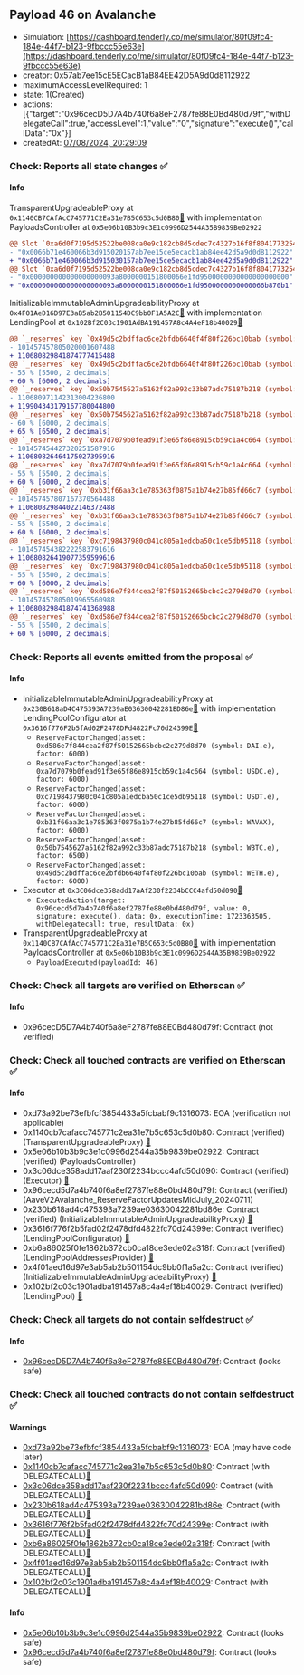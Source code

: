 ## Payload 46 on Avalanche

- Simulation: [https://dashboard.tenderly.co/me/simulator/80f09fc4-184e-44f7-b123-9fbccc55e63e](https://dashboard.tenderly.co/me/simulator/80f09fc4-184e-44f7-b123-9fbccc55e63e)
- creator: 0x57ab7ee15cE5ECacB1aB84EE42D5A9d0d8112922
- maximumAccessLevelRequired: 1
- state: 1(Created)
- actions: [{"target":"0x96cecD5D7A4b740f6a8eF2787fe88E0Bd480d79f","withDelegateCall":true,"accessLevel":1,"value":"0","signature":"execute()","callData":"0x"}]
- createdAt: [07/08/2024, 20:29:09](https://snowscan.xyz/tx/0xe4010d1343714e026e4299db145cc7599a12e03aaf476fd9c9104ff40f22109b)

### Check: Reports all state changes :white_check_mark:

#### Info


TransparentUpgradeableProxy at `0x1140CB7CAfAcC745771C2Ea31e7B5C653c5d0B80`[:ghost:](https://github.com/bgd-labs/aave-address-book "GovernanceV3Avalanche.PAYLOADS_CONTROLLER") with implementation PayloadsController at `0x5e06b10B3b9c3E1c0996D2544A35B9839Be02922`
```diff
@@ Slot `0xa6d0f7195d52522be008ca0e9c182cb8d5cdec7c4327b16f8f80417732546566` @@
- "0x0066b71e460066b3d915020157ab7ee15ce5ecacb1ab84ee42d5a9d0d8112922"
+ "0x0066b71e460066b3d915030157ab7ee15ce5ecacb1ab84ee42d5a9d0d8112922"
@@ Slot `0xa6d0f7195d52522be008ca0e9c182cb8d5cdec7c4327b16f8f80417732546567` @@
- "0x000000000000000000093a8000000151800066e1fd9500000000000000000000"
+ "0x000000000000000000093a8000000151800066e1fd9500000000000066b870b1"
```

InitializableImmutableAdminUpgradeabilityProxy at `0x4F01AeD16D97E3aB5ab2B501154DC9bb0F1A5A2C`[:ghost:](https://github.com/bgd-labs/aave-address-book "AaveV2Avalanche.POOL") with implementation LendingPool at `0x102Bf2C03c1901AdBA191457A8c4A4eF18b40029`[:ghost:](https://github.com/bgd-labs/aave-address-book "AaveV2Avalanche.POOL_IMPL")
```diff
@@ `_reserves` key `0x49d5c2bdffac6ce2bfdb6640f4f80f226bc10bab (symbol: WETH.e).configuration.data` @@
- 101457457805020001607488
+ 110680829841874777415488
@@ `_reserves` key `0x49d5c2bdffac6ce2bfdb6640f4f80f226bc10bab (symbol: WETH.e).configuration.data_decoded.reserveFactor` @@
- 55 % [5500, 2 decimals]
+ 60 % [6000, 2 decimals]
@@ `_reserves` key `0x50b7545627a5162f82a992c33b87adc75187b218 (symbol: WBTC.e).configuration.data` @@
- 110680971142313004236800
+ 119904343179167780044800
@@ `_reserves` key `0x50b7545627a5162f82a992c33b87adc75187b218 (symbol: WBTC.e).configuration.data_decoded.reserveFactor` @@
- 60 % [6000, 2 decimals]
+ 65 % [6500, 2 decimals]
@@ `_reserves` key `0xa7d7079b0fead91f3e65f86e8915cb59c1a4c664 (symbol: USDC.e).configuration.data` @@
- 101457454427320251587916
+ 110680826464175027395916
@@ `_reserves` key `0xa7d7079b0fead91f3e65f86e8915cb59c1a4c664 (symbol: USDC.e).configuration.data_decoded.reserveFactor` @@
- 55 % [5500, 2 decimals]
+ 60 % [6000, 2 decimals]
@@ `_reserves` key `0xb31f66aa3c1e785363f0875a1b74e27b85fd66c7 (symbol: WAVAX).configuration.data` @@
- 101457457807167370564488
+ 110680829844022146372488
@@ `_reserves` key `0xb31f66aa3c1e785363f0875a1b74e27b85fd66c7 (symbol: WAVAX).configuration.data_decoded.reserveFactor` @@
- 55 % [5500, 2 decimals]
+ 60 % [6000, 2 decimals]
@@ `_reserves` key `0xc7198437980c041c805a1edcba50c1ce5db95118 (symbol: USDT.e).configuration.data` @@
- 101457454382222583791616
+ 110680826419077359599616
@@ `_reserves` key `0xc7198437980c041c805a1edcba50c1ce5db95118 (symbol: USDT.e).configuration.data_decoded.reserveFactor` @@
- 55 % [5500, 2 decimals]
+ 60 % [6000, 2 decimals]
@@ `_reserves` key `0xd586e7f844cea2f87f50152665bcbc2c279d8d70 (symbol: DAI.e).configuration.data` @@
- 101457457805019965560988
+ 110680829841874741368988
@@ `_reserves` key `0xd586e7f844cea2f87f50152665bcbc2c279d8d70 (symbol: DAI.e).configuration.data_decoded.reserveFactor` @@
- 55 % [5500, 2 decimals]
+ 60 % [6000, 2 decimals]
```


### Check: Reports all events emitted from the proposal :white_check_mark:

#### Info

- InitializableImmutableAdminUpgradeabilityProxy at `0x230B618aD4C475393A7239aE03630042281BD86e`[:ghost:](https://github.com/bgd-labs/aave-address-book "AaveV2Avalanche.POOL_CONFIGURATOR") with implementation LendingPoolConfigurator at `0x3616f776F2b5fAd02F2478DFd4822Fc70d24399E`[:ghost:](https://github.com/bgd-labs/aave-address-book "AaveV2Avalanche.POOL_CONFIGURATOR_IMPL")
  - `ReserveFactorChanged(asset: 0xd586e7f844cea2f87f50152665bcbc2c279d8d70 (symbol: DAI.e), factor: 6000)`
  - `ReserveFactorChanged(asset: 0xa7d7079b0fead91f3e65f86e8915cb59c1a4c664 (symbol: USDC.e), factor: 6000)`
  - `ReserveFactorChanged(asset: 0xc7198437980c041c805a1edcba50c1ce5db95118 (symbol: USDT.e), factor: 6000)`
  - `ReserveFactorChanged(asset: 0xb31f66aa3c1e785363f0875a1b74e27b85fd66c7 (symbol: WAVAX), factor: 6000)`
  - `ReserveFactorChanged(asset: 0x50b7545627a5162f82a992c33b87adc75187b218 (symbol: WBTC.e), factor: 6500)`
  - `ReserveFactorChanged(asset: 0x49d5c2bdffac6ce2bfdb6640f4f80f226bc10bab (symbol: WETH.e), factor: 6000)`
- Executor at `0x3C06dce358add17aAf230f2234bCCC4afd50d090`[:ghost:](https://github.com/bgd-labs/aave-address-book "AaveV2Avalanche.POOL_ADMIN, AaveV3Avalanche.ACL_ADMIN, GovernanceV3Avalanche.EXECUTOR_LVL_1")
  - `ExecutedAction(target: 0x96cecd5d7a4b740f6a8ef2787fe88e0bd480d79f, value: 0, signature: execute(), data: 0x, executionTime: 1723363505, withDelegatecall: true, resultData: 0x)`
- TransparentUpgradeableProxy at `0x1140CB7CAfAcC745771C2Ea31e7B5C653c5d0B80`[:ghost:](https://github.com/bgd-labs/aave-address-book "GovernanceV3Avalanche.PAYLOADS_CONTROLLER") with implementation PayloadsController at `0x5e06b10B3b9c3E1c0996D2544A35B9839Be02922`
  - `PayloadExecuted(payloadId: 46)`

### Check: Check all targets are verified on Etherscan :white_check_mark:

#### Info

- 0x96cecD5D7A4b740f6a8eF2787fe88E0Bd480d79f: Contract (not verified) 

### Check: Check all touched contracts are verified on Etherscan :white_check_mark:

#### Info

- 0xd73a92be73efbfcf3854433a5fcbabf9c1316073: EOA (verification not applicable)
- 0x1140cb7cafacc745771c2ea31e7b5c653c5d0b80: Contract (verified) (TransparentUpgradeableProxy) [:ghost:](https://github.com/bgd-labs/aave-address-book "GovernanceV3Avalanche.PAYLOADS_CONTROLLER")
- 0x5e06b10b3b9c3e1c0996d2544a35b9839be02922: Contract (verified) (PayloadsController) 
- 0x3c06dce358add17aaf230f2234bccc4afd50d090: Contract (verified) (Executor) [:ghost:](https://github.com/bgd-labs/aave-address-book "AaveV2Avalanche.POOL_ADMIN, AaveV3Avalanche.ACL_ADMIN, GovernanceV3Avalanche.EXECUTOR_LVL_1")
- 0x96cecd5d7a4b740f6a8ef2787fe88e0bd480d79f: Contract (verified) (AaveV2Avalanche_ReserveFactorUpdatesMidJuly_20240711) 
- 0x230b618ad4c475393a7239ae03630042281bd86e: Contract (verified) (InitializableImmutableAdminUpgradeabilityProxy) [:ghost:](https://github.com/bgd-labs/aave-address-book "AaveV2Avalanche.POOL_CONFIGURATOR")
- 0x3616f776f2b5fad02f2478dfd4822fc70d24399e: Contract (verified) (LendingPoolConfigurator) [:ghost:](https://github.com/bgd-labs/aave-address-book "AaveV2Avalanche.POOL_CONFIGURATOR_IMPL")
- 0xb6a86025f0fe1862b372cb0ca18ce3ede02a318f: Contract (verified) (LendingPoolAddressesProvider) [:ghost:](https://github.com/bgd-labs/aave-address-book "AaveV2Avalanche.POOL_ADDRESSES_PROVIDER")
- 0x4f01aed16d97e3ab5ab2b501154dc9bb0f1a5a2c: Contract (verified) (InitializableImmutableAdminUpgradeabilityProxy) [:ghost:](https://github.com/bgd-labs/aave-address-book "AaveV2Avalanche.POOL")
- 0x102bf2c03c1901adba191457a8c4a4ef18b40029: Contract (verified) (LendingPool) [:ghost:](https://github.com/bgd-labs/aave-address-book "AaveV2Avalanche.POOL_IMPL")

### Check: Check all targets do not contain selfdestruct :white_check_mark:

#### Info

- [0x96cecD5D7A4b740f6a8eF2787fe88E0Bd480d79f](https://snowscan.xyz/address/0x96cecD5D7A4b740f6a8eF2787fe88E0Bd480d79f): Contract (looks safe)

### Check: Check all touched contracts do not contain selfdestruct :white_check_mark:

#### Warnings

- [0xd73a92be73efbfcf3854433a5fcbabf9c1316073](https://snowscan.xyz/address/0xd73a92be73efbfcf3854433a5fcbabf9c1316073): EOA (may have code later)
- [0x1140cb7cafacc745771c2ea31e7b5c653c5d0b80](https://snowscan.xyz/address/0x1140cb7cafacc745771c2ea31e7b5c653c5d0b80): Contract (with DELEGATECALL)[:ghost:](https://github.com/bgd-labs/aave-address-book "GovernanceV3Avalanche.PAYLOADS_CONTROLLER")
- [0x3c06dce358add17aaf230f2234bccc4afd50d090](https://snowscan.xyz/address/0x3c06dce358add17aaf230f2234bccc4afd50d090): Contract (with DELEGATECALL)[:ghost:](https://github.com/bgd-labs/aave-address-book "AaveV2Avalanche.POOL_ADMIN, AaveV3Avalanche.ACL_ADMIN, GovernanceV3Avalanche.EXECUTOR_LVL_1")
- [0x230b618ad4c475393a7239ae03630042281bd86e](https://snowscan.xyz/address/0x230b618ad4c475393a7239ae03630042281bd86e): Contract (with DELEGATECALL)[:ghost:](https://github.com/bgd-labs/aave-address-book "AaveV2Avalanche.POOL_CONFIGURATOR")
- [0x3616f776f2b5fad02f2478dfd4822fc70d24399e](https://snowscan.xyz/address/0x3616f776f2b5fad02f2478dfd4822fc70d24399e): Contract (with DELEGATECALL)[:ghost:](https://github.com/bgd-labs/aave-address-book "AaveV2Avalanche.POOL_CONFIGURATOR_IMPL")
- [0xb6a86025f0fe1862b372cb0ca18ce3ede02a318f](https://snowscan.xyz/address/0xb6a86025f0fe1862b372cb0ca18ce3ede02a318f): Contract (with DELEGATECALL)[:ghost:](https://github.com/bgd-labs/aave-address-book "AaveV2Avalanche.POOL_ADDRESSES_PROVIDER")
- [0x4f01aed16d97e3ab5ab2b501154dc9bb0f1a5a2c](https://snowscan.xyz/address/0x4f01aed16d97e3ab5ab2b501154dc9bb0f1a5a2c): Contract (with DELEGATECALL)[:ghost:](https://github.com/bgd-labs/aave-address-book "AaveV2Avalanche.POOL")
- [0x102bf2c03c1901adba191457a8c4a4ef18b40029](https://snowscan.xyz/address/0x102bf2c03c1901adba191457a8c4a4ef18b40029): Contract (with DELEGATECALL)[:ghost:](https://github.com/bgd-labs/aave-address-book "AaveV2Avalanche.POOL_IMPL")

#### Info

- [0x5e06b10b3b9c3e1c0996d2544a35b9839be02922](https://snowscan.xyz/address/0x5e06b10b3b9c3e1c0996d2544a35b9839be02922): Contract (looks safe)
- [0x96cecd5d7a4b740f6a8ef2787fe88e0bd480d79f](https://snowscan.xyz/address/0x96cecd5d7a4b740f6a8ef2787fe88e0bd480d79f): Contract (looks safe)

